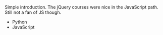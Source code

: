 Simple introduction.  The jQuery courses were nice in the JavaScript path.  Still not a fan of JS though.

* Python
* JavaScript
